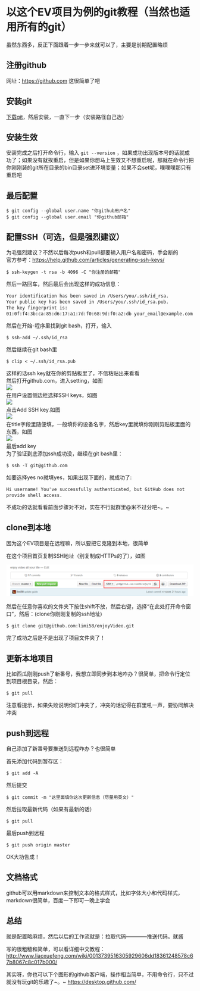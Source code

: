 # 以这个EV项目为例的git教程（当然也适用所有的git）
虽然东西多，反正下面跟着一步一步来就可以了，主要是前期配置略烦

## 注册github
网址：https://github.com 这很简单了吧

## 安装git
[下载git](https://git-for-windows.github.io/)，然后安装，一直下一步（安装路径自己选）  

## 安装生效
安装完成之后打开命令行，输入 `git --version` ，如果成功出现版本号的话就成功了；如果没有就挨重启，但是如果你想马上生效又不想重启呢，那就在命令行把你刚刚装的git所在目录的bin目录set进环境变量；如果不会set呢，噗噗噗那只有重启吧

## 最后配置
```
$ git config --global user.name "你github用户名"
$ git config --global user.email "你github邮箱"
```

## 配置SSH（可选，但是强烈建议）
为毛强烈建议？不然以后每次push和pull都要输入用户名和密码，手会断的  
官方参考：https://help.github.com/articles/generating-ssh-keys/  
```
$ ssh-keygen -t rsa -b 4096 -C "你注册的邮箱"
```
然后一路回车，然后最后会出现这样的成功信息：
```
Your identification has been saved in /Users/you/.ssh/id_rsa.
Your public key has been saved in /Users/you/.ssh/id_rsa.pub.
The key fingerprint is:
01:0f:f4:3b:ca:85:d6:17:a1:7d:f0:68:9d:f0:a2:db your_email@example.com
```
然后在开始-程序里找到git bash，打开，输入
```
$ ssh-add ~/.ssh/id_rsa
```
然后继续在git bash里
```
$ clip < ~/.ssh/id_rsa.pub
```
这样的话ssh key就在你的剪贴板里了，不信粘贴出来看看  
然后打开github.com，进入setting，如图  
![](https://help.github.com/assets/images/help/settings/userbar-account-settings.png)  
在用户设置侧边栏选择SSH keys，如图  
![](https://help.github.com/assets/images/help/settings/settings-sidebar-ssh-keys.png)  
点击Add SSH key.如图  
![](https://help.github.com/assets/images/help/settings/ssh-add-ssh-key.png)  
在title字段里随便填，一般填你的设备名字，然后key里就填你刚刚剪贴板里面的东西，如图  
![](https://help.github.com/assets/images/help/settings/ssh-key-paste.png)  
最后add key  
为了验证到底添加ssh成功没，继续在git bash里：
```
$ ssh -T git@github.com
```
如要选择yes no就填yes，如果出现下面的，就成功了:
```
Hi username! You've successfully authenticated, but GitHub does not
provide shell access.
```
不成功的话就看看前面步骤对不对，实在不行就群里@米不过分吧~。~

## clone到本地
因为这个EV项目是在远程嘛，所以要把它克隆到本地，很简单

在这个项目首页复制SSH地址（别复制成HTTPs的了），如图

![](clone.png)

然后在任意你喜欢的文件夹下按住shift不放，然后右键，选择“在此处打开命令窗口”，然后：(clone你刚刚复制的ssh地址)
```
$ git clone git@github.com:limi58/enjoyVideo.git
```

完了成功之后是不是出现了项目文件夹了！

## 更新本地项目
比如西瓜刚刚push了新番号，我想立即同步到本地咋办？很简单，把命令行定位到项目根目录，然后：
```
$ git pull
```
注意看提示，如果失败说明你们冲突了，冲突的话记得在群里吼一声，要协同解决冲突

## push到远程
自己添加了新番号要推送到远程咋办？也很简单

首先添加代码到暂存区：
```
$ git add -A
```
然后提交
```
$ git commit -m "这里面填你这次更新信息（尽量用英文）"
```
然后拉取最新代码（如果有最新的话）
```
$ git pull
```
最后push到远程
```
$ git push origin master
```
OK大功告成！

## 文档格式
github可以用markdown来控制文本的格式样式，比如字体大小和代码样式，markdown很简单，百度一下即可一晚上学会

## 总结
就是配置略麻烦，然后以后的工作流就是：拉取代码————推送代码。就酱

写的很粗糙和简单，可以看详细中文教程：http://www.liaoxuefeng.com/wiki/0013739516305929606dd18361248578c67b8067c8c017b000/

其实呀，你也可以下个图形的github客户端，操作相当简单，不用命令行，只不过就没有玩git的乐趣了~。~ https://desktop.github.com/